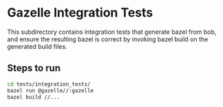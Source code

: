 # Gazelle Integration Tests

This subdirectory contains integration tests that generate bazel from bob, and ensure the resulting bazel is correct
by invoking bazel build on the generated build files.

## Steps to run

```sh
cd tests/integration_tests/
bazel run @gazelle//:gazelle
bazel build //...

```

